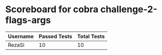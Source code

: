 # Scoreboard for cobra challenge-2-flags-args

| Username   | Passed Tests | Total Tests |
|------------|--------------|-------------|
| RezaSi | 10 | 10 |
